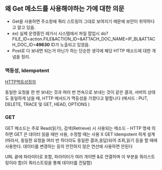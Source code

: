 ## 왜 Get 메소드를 사용해야하는 가에 대한 의문
-  Get을 사용하면 주소창에 쿼리 스트링이 그대로 보여지기 때문에 보안이 취약하다고 알고 있음.
-  ex) 실제 운영중인 레거시 시스템에서 파일 팝업시 do?FILE_ID=action.FILE&ACTION_ID=&ATTACH_DOC_NAME=IP_BL&ATTACH_DOC_ID=**49630** ID가 노출되고 있었음.
-  Post로 다 보내면 되는거 아닌가 하는 단순한 생각에 해당 HTTP 메소드에 대한 개념을 정리.

### 멱등성, Idempotent 

[HTTP멱등성정의](https://datatracker.ietf.org/doc/html/rfc7231#section-4.2.2)

동일한 요청을 한 번 보내는 것과 여러 번 연속으로 보내는 것이 같은 결과, 서버의 상태도 동일하게 남을 때, 
HTTP 메서드가 멱등성을 가졌다고 말합니다 (메서드 :  PUT, DELETE, TRACE 및 GET, HEAD, OPTIONS )


### GET 

GET 메소드는 주로 Read(읽기), 검색(Retrieve) 시 사용되는 메소드 - HTTP 명세 의하면 GET 은 데이터 읽을 때만 사용, 수정할 때는 사용 X
GET Idempotent 하게 설계(따라서, 동일한 요청을 여러 번 하더라도 동일한 결과,응답)되어 조회,읽기 등을 할 때에 사용한다.
데이터를 변경하는 등의 안전하지 않은 연산에 사용하면 안된다

URL 끝에 파라미터로 포함, 파라미터가 여러 개이면 &로 연결하며 이 부분을 쿼리스트링이라 함(이 쿼리스트링을 통해 데이터를 전달함)
